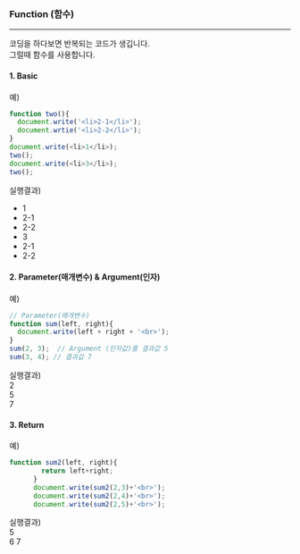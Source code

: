 ### Function (함수)  
---
코딩을 하다보면 반복되는 코드가 생깁니다.  
그럴때 함수를 사용합니다.  

#### 1. Basic  

예)  
```JavaScript
function two(){
  document.write('<li>2-1</li>');
  document.wrtie('<li>2-2</li>');
}
document.write(<li>1</li>);
two();
document.write(<li>3</li>);
two();
```
실행결과)  
- 1  
- 2-1  
- 2-2  
- 3  
- 2-1  
- 2-2  

#### 2. Parameter(매개변수) & Argument(인자)  

예)  
```JavaScript
// Parameter(매개변수)
function sum(left, right){
  document.write(left + right + '<br>');
}
sum(2, 3);  // Argument (인자값)를 결과값 5
sum(3, 4); // 결과값 7
```  
실행결과)  
2  
5  
7  

#### 3. Return  

예)  
```JavaScript
function sum2(left, right){
        return left+right;
      }
      document.write(sum2(2,3)+'<br>');
      document.write(sum2(2,4)+'<br>');
      document.write(sum2(2,5)+'<br>');
```  
실행결과)  
5  
6
7
